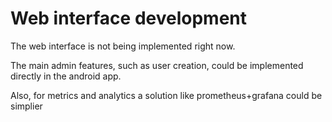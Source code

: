 # Web interface development

The web interface is not being implemented right now.

The main admin features, such as user creation, could be implemented directly in the android app.

Also, for metrics and analytics a solution like prometheus+grafana could be simplier

